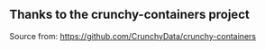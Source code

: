 ## Thanks to the crunchy-containers project

Source from: https://github.com/CrunchyData/crunchy-containers


